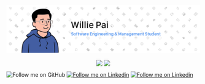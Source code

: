 [![Header](/Assets/Images/Header.png "Header")](https://www.linkedin.com/in/willie-pai/)

<!-- Add an href="<link>" to make image clickable -->
<div align="center">
<a>
    <!-- Currently hiding PRs from statistics -->
    <img align="center" src="https://github-readme-stats.vercel.app/api?username=PaisWillie&count_private=true&show_icons=true&hide=prs&border_radius=7&include_all_commits=true&hide_border=true&hide_rank=true" />
</a>

<a>
    <!-- Currently hiding Turing from statistics -->
    <img align="center" src="https://github-readme-stats.vercel.app/api/top-langs/?username=PaisWillie&hide=Turing&layout=compact&border_radius=7&langs_count=6" />
</div>

![Follow me on GitHub](https://img.shields.io/github/followers/PaisWillie?label=Followers&logoColor=blue&style=social)
[![Follow me on Linkedin](https://img.shields.io/badge/LinkedIn-Profile-informational?style=social&logo=linkedin&logoColor=blue)](https://www.linkedin.com/in/willie-pai/)
[![Follow me on Linkedin](https://img.shields.io/badge/Instagram-Profile-informational?style=social&logo=instagram&logoColor=blue)](https://www.instagram.com/paiswillie/)
